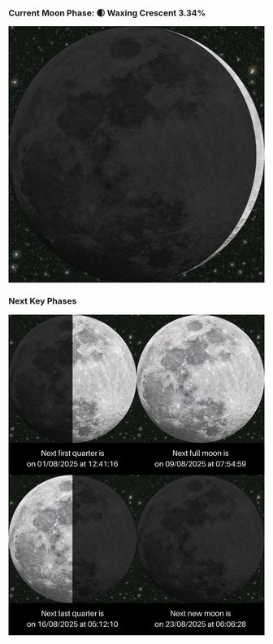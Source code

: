 ### Current Moon Phase: 🌒 Waxing Crescent 3.34%
![Moon Phase](moonphase.png)
### Next Key Phases
![Gallery](gallery.png)
